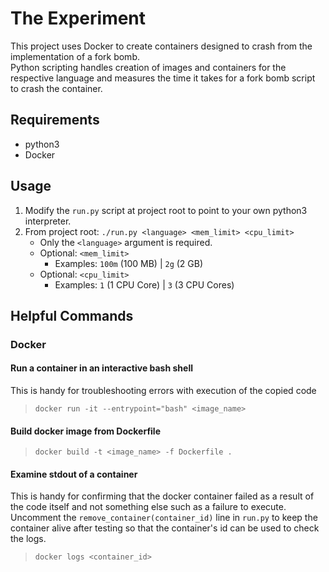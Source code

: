 # The Experiment
This project uses Docker to create containers designed to crash from the implementation of a fork bomb.  
Python scripting handles creation of images and containers for the respective language and measures the time it takes for a fork bomb script to crash the container.

## Requirements
- python3
- Docker

## Usage
1) Modify the `run.py` script at project root to point to your own python3 interpreter.
2) From project root: `./run.py <language> <mem_limit> <cpu_limit>`  
    - Only the `<language>` argument is required.
    - Optional: `<mem_limit>`
        - Examples: `100m` (100 MB) | `2g` (2 GB)  
    - Optional: `<cpu_limit>`
        - Examples: `1` (1 CPU Core) | `3` (3 CPU Cores)
    
## Helpful Commands

### Docker
#### Run a container in an interactive bash shell
This is handy for troubleshooting errors with execution of the copied code
> `docker run -it --entrypoint="bash" <image_name>`

#### Build docker image from Dockerfile
> `docker build -t <image_name> -f Dockerfile .`

#### Examine stdout of a container
This is handy for confirming that the docker container failed as a result of the code itself and not something else such as a failure to execute.  
Uncomment the `remove_container(container_id)` line in `run.py` to keep the container alive after testing so that the container's id can be used to check the logs.
> `docker logs <container_id>`
